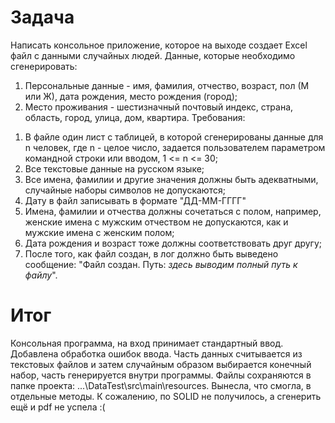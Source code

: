 # Задача
Написать консольное приложение, которое на выходе создает Excel файл с данными случайных людей.
Данные, которые необходимо сгенерировать:
1. Персональные данные - имя, фамилия, отчество, возраст, пол (М или Ж), дата рождения, место рождения (город);
2. Место проживания - шестизначный почтовый индекс, страна, область, город, улица, дом, квартира.
Требования:
1) В файле один лист с таблицей, в которой сгенерированы данные для n человек, где n - целое число, задается пользователем параметром командной строки или вводом, 1 <= n <= 30;
2) Все текстовые данные на русском языке;
3) Все имена, фамилии и другие значения должны быть адекватными, случайные наборы символов не допускаются;
4) Дату в файл записывать в формате "ДД-ММ-ГГГГ"
5) Имена, фамилии и отчества должны сочетаться с полом, например, женские имена с мужским отчеством не допускаются, как и мужские имена с женским полом;
6) Дата рождения и возраст тоже должны соответствовать друг другу;
7) После того, как файл создан, в лог должно быть выведено сообщение:
"Файл создан. Путь: *здесь выводим полный путь к файлу*".

# Итог
Консольная программа, на вход принимает стандартный ввод.
Добавлена обработка ошибок ввода.
Часть данных считывается из текстовых файлов и затем случайным образом выбирается конечный набор, часть генерируется внутри программы.
Файлы сохраняются в папке проекта: ...\DataTest\src\main\resources.
Вынесла, что смогла, в отдельные методы.
К сожалению, по SOLID не получилось, а сгенерить ещё и pdf не успела :(
